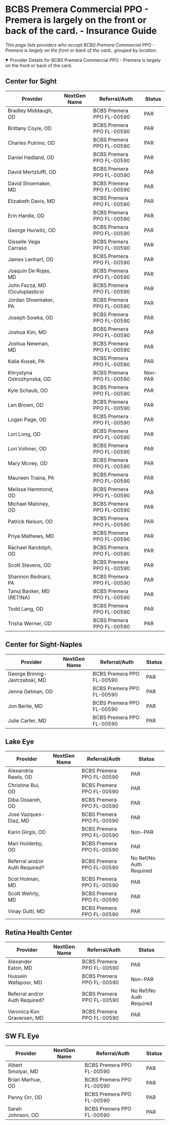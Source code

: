 # BCBS Premera Commercial PPO - Premera is largely on the front or back of the card. - Insurance Guide

*This page lists providers who accept BCBS Premera Commercial PPO - Premera is largely on the front or back of the card., grouped by location.*

<details open><summary>Provider Details for BCBS Premera Commercial PPO - Premera is largely on the front or back of the card.</summary>

## Center for Sight

| Provider | NextGen Name | Referral/Auth | Status |
|----------|-------------|--------------|--------|
| Bradley Middaugh, OD |  | BCBS Premera PPO FL-00590 | PAR |
| Brittany Coyle, OD |  | BCBS Premera PPO FL-00590 | PAR |
| Charles Putrino, OD |  | BCBS Premera PPO FL-00590 | PAR |
| Daniel Hadland, OD |  | BCBS Premera PPO FL-00590 | PAR |
| David Mertzlufft, OD |  | BCBS Premera PPO FL-00590 | PAR |
| David Shoemaker, MD |  | BCBS Premera PPO FL-00590 | PAR |
| Elizabeth Davis, MD |  | BCBS Premera PPO FL-00590 | PAR |
| Erin Hardie, OD |  | BCBS Premera PPO FL-00590 | PAR |
| George Hurwitz, OD |  | BCBS Premera PPO FL-00590 | PAR |
| Gisselle Vega Carraso |  | BCBS Premera PPO FL-00590 | PAR |
| James Lenhart, OD |  | BCBS Premera PPO FL-00590 | PAR |
| Joaquin De Rojas, MD |  | BCBS Premera PPO FL-00590 | PAR |
| John Fezza, MD (Oculoplastics) |  | BCBS Premera PPO FL-00590 | PAR |
| Jordan Shoemaker, PA |  | BCBS Premera PPO FL-00590 | PAR |
| Joseph Sowka, OD |  | BCBS Premera PPO FL-00590 | PAR |
| Joshua Kim, MD |  | BCBS Premera PPO FL-00590 | PAR |
| Joshua Newman, MD |  | BCBS Premera PPO FL-00590 | PAR |
| Kalie Kosek, PA |  | BCBS Premera PPO FL-00590 | PAR |
| Khrystyna Ostrozhynska, OD |  | BCBS Premera PPO FL-00590 | Non-PAR |
| Kyle Schaub, OD |  | BCBS Premera PPO FL-00590 | PAR |
| Len Brown, OD |  | BCBS Premera PPO FL-00590 | PAR |
| Logan Page, OD |  | BCBS Premera PPO FL-00590 | PAR |
| Lori Long, OD |  | BCBS Premera PPO FL-00590 | PAR |
| Lori Vollmer, OD |  | BCBS Premera PPO FL-00590 | PAR |
| Mary Mcvey, OD |  | BCBS Premera PPO FL-00590 | PAR |
| Maureen Traina, PA |  | BCBS Premera PPO FL-00590 | PAR |
| Melissa Hammond, OD |  | BCBS Premera PPO FL-00590 | PAR |
| Michael Maloney, OD |  | BCBS Premera PPO FL-00590 | PAR |
| Patrick Nelson, OD |  | BCBS Premera PPO FL-00590 | PAR |
| Priya Mathews, MD |  | BCBS Premera PPO FL-00590 | PAR |
| Rachael Randolph, OD |  | BCBS Premera PPO FL-00590 | PAR |
| Scott Stevens, OD |  | BCBS Premera PPO FL-00590 | PAR |
| Shannon Bednarz, PA |  | BCBS Premera PPO FL-00590 | PAR |
| Tanuj Banker, MD (RETINA) |  | BCBS Premera PPO FL-00590 | PAR |
| Todd Lang, OD |  | BCBS Premera PPO FL-00590 | PAR |
| Trisha Werner, OD |  | BCBS Premera PPO FL-00590 | PAR |

## Center for Sight-Naples

| Provider | NextGen Name | Referral/Auth | Status |
|----------|-------------|--------------|--------|
| George Brinnig-Jastrzebski, MD |  | BCBS Premera PPO FL-00590 | PAR |
| Jenna Getman, OD |  | BCBS Premera PPO FL-00590 | PAR |
| Jon Berlie, MD |  | BCBS Premera PPO FL-00590 | PAR |
| Julie Carter, MD |  | BCBS Premera PPO FL-00590 | PAR |

## Lake Eye 

| Provider | NextGen Name | Referral/Auth | Status |
|----------|-------------|--------------|--------|
| Alexandria Rawls, OD |  | BCBS Premera PPO FL-00590 | PAR |
| Christine Bui, OD |  | BCBS Premera PPO FL-00590 | PAR |
| Diba Ossareh, OD |  | BCBS Premera PPO FL-00590 | PAR |
| Jose Vazques-Diaz, MD |  | BCBS Premera PPO FL-00590 | PAR |
| Karin Girgis, OD |  | BCBS Premera PPO FL-00590 | Non-PAR |
| Mari Holderby, OD |  | BCBS Premera PPO FL-00590 | PAR |
| Referral and/or Auth Required? |  | BCBS Premera PPO FL-00590 | No Ref/No Auth Required |
| Scot Holman, MD |  | BCBS Premera PPO FL-00590 | PAR |
| Scott Wehrly, MD |  | BCBS Premera PPO FL-00590 | PAR |
| Vinay Gutti, MD |  | BCBS Premera PPO FL-00590 | PAR |

## Retina Health Center

| Provider | NextGen Name | Referral/Auth | Status |
|----------|-------------|--------------|--------|
| Alexander Eaton, MD |  | BCBS Premera PPO FL-00590 | PAR |
| Hussein Wafapoor, MD |  | BCBS Premera PPO FL-00590 | Non-PAR |
| Referral and/or Auth Required? |  | BCBS Premera PPO FL-00590 | No Ref/No Auth Required |
| Veronica Kon Graversen, MD |  | BCBS Premera PPO FL-00590 | PAR |

## SW FL Eye

| Provider | NextGen Name | Referral/Auth | Status |
|----------|-------------|--------------|--------|
| Albert Smolyar, MD |  | BCBS Premera PPO FL-00590 | PAR |
| Brian Marhue, OD |  | BCBS Premera PPO FL-00590 | PAR |
| Penny Orr, OD |  | BCBS Premera PPO FL-00590 | PAR |
| Sarah Johnson, OD |  | BCBS Premera PPO FL-00590 | PAR |

</details>


